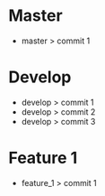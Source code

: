 # Master
* master > commit 1

# Develop
* develop > commit 1
* develop > commit 2
* develop > commit 3

# Feature 1
* feature_1 > commit 1